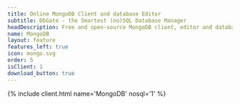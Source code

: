 ```yaml
---
title: Online MongoDB Client and database Editor
subtitle: DbGate - the Smartest (no)SQL Database Manager
headDescription: Free and open-source MongoDB client, editor and database manager. Online or as app for Linux, Windows, MacOS.
name: MongoDB
layout: feature
features_left: true
icon: mongo.svg
order: 5
isClient: 1
download_button: true
---
```


{% include client.html name='MongoDB' nosql='1' %}
